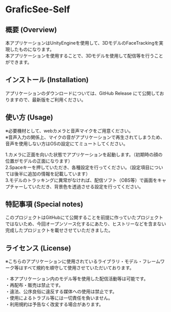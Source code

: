 # GraficSee-Self

## 概要 (Overview)

本アプリケーションはUnityEngineを使用して、3DモデルのFaceTrackingを実現したものになります。<br>
本アプリケーションを使用することで、3Dモデルを使用して配信等を行うことができます。

## インストール (Installation)

アプリケーションのダウンロードについては、GitHub Release にて公開しておりますので、最新版をご利用ください。

## 使い方 (Usage)

※必要機材として、webカメラと音声マイクをご用意ください。<br>
※音声入力の関係上、マイクの音がアプリケーションで再生されてしまうため、音声を使用しない方はOSの設定にてミュートしてください。

1.カメラに正面を向いた状態でアプリケーションを起動します。（初期時の顔の位置がモデルの正面になります）<br>
2.Spaceキーを押していただき、各種設定を行ってください。（設定項目については後半に追加の情報を記載しています）<br>
3.モデルのトラッキングに異常がなければ、配信ソフト（OBS等）で画面をキャプチャーしていただき、背景色を透過させる設定を行ってください。

## 特記事項 (Special notes)

このプロジェクトはGitHubにて公開することを前提に作っていたプロジェクトではないため、今回オープンソース化するにあたり、ヒストリーなどを含まない完成したプロジェクトを載せさせていただきました。

## ライセンス (License)

※こちらのアプリケーションに使用されているライブラリ・モデル・フレームワーク等はすべて規約を順守して使用させていただいております。<br>

・本アプリケーション内のモデル等を使用した配信活動等は可能です。<br>
・再配布・販売は禁止です。<br>
・違法、公序良俗に違反する媒体への使用は禁止です。<br>
・使用によるトラブル等には一切責任を負いません。<br>
・利用規約は予告なく改変する場合があります。
